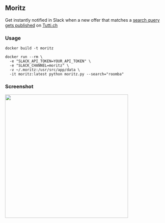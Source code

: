 ## Moritz
Get instantly notified in Slack when a new offer that matches a [search query gets published](http://www.tutti.ch/ganze-schweiz) on [Tutti.ch](http://www.tutti.ch)

### Usage
```
docker build -t moritz

docker run --rm \
  -e "SLACK_API_TOKEN=YOUR_API_TOKEN" \
  -e "SLACK_CHANNEL=moritz" \
  -v ~/.moritz:/usr/src/app/data \
  -it moritz:latest python moritz.py --search="roomba"
```

### Screenshot
<img src="https://github.com/livioso/Moritz/blob/master/screenshot.png?raw=True" width="400">
